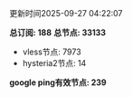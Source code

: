 更新时间2025-09-27 04:22:07

**总订阅: 188**
**总节点: 33133**
- vless节点: 7973
- hysteria2节点: 14

**google ping有效节点: 239**
